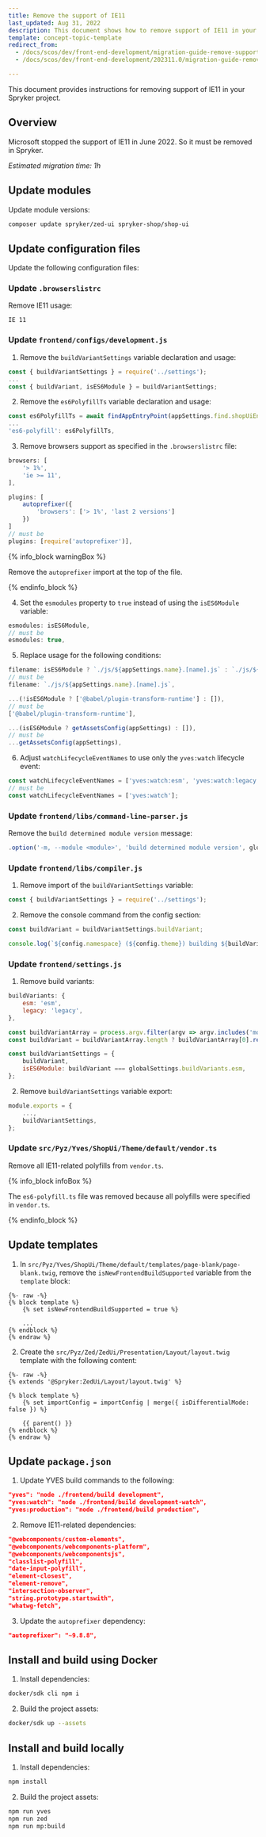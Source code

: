 ```yaml
---
title: Remove the support of IE11
last_updated: Aug 31, 2022
description: This document shows how to remove support of IE11 in your Spryker project.
template: concept-topic-template
redirect_from:
  - /docs/scos/dev/front-end-development/migration-guide-remove-support-of-ie11.html
  - /docs/scos/dev/front-end-development/202311.0/migration-guide-remove-support-of-ie11.html

---
```


This document provides instructions for removing support of IE11 in your Spryker project.

## Overview

Microsoft stopped the support of IE11 in June 2022. So it must be removed in Spryker.

*Estimated migration time: 1h*

## Update modules

Update module versions:

```bash
composer update spryker/zed-ui spryker-shop/shop-ui
```

## Update configuration files

Update the following configuration files:

### Update `.browserslistrc`

Remove IE11 usage:
```text
IE 11
```

### Update `frontend/configs/development.js`

1. Remove the `buildVariantSettings` variable declaration and usage:
```js
const { buildVariantSettings } = require('../settings');
...
const { buildVariant, isES6Module } = buildVariantSettings;
```

2. Remove the `es6PolyfillTs` variable declaration and usage:
```js
const es6PolyfillTs = await findAppEntryPoint(appSettings.find.shopUiEntryPoints, './es6-polyfill.ts');
...
'es6-polyfill': es6PolyfillTs,
```

3. Remove browsers support as specified in the `.browserslistrc` file:
```js
browsers: [
    '> 1%',
    'ie >= 11',
],
```

```js
plugins: [
    autoprefixer({
        'browsers': ['> 1%', 'last 2 versions']
    })
]
// must be
plugins: [require('autoprefixer')],
```

{% info_block warningBox %}

Remove the `autoprefixer` import at the top of the file.

{% endinfo_block %}


4. Set the `esmodules` property to `true` instead of using the `isES6Module` variable:
```js
esmodules: isES6Module,
// must be
esmodules: true,
```

5. Replace usage for the following conditions:
```js
filename: isES6Module ? `./js/${appSettings.name}.[name].js` : `./js/${appSettings.name}.[name].${buildVariant}.js`,
// must be
filename: `./js/${appSettings.name}.[name].js`,
```

```js
...(!isES6Module ? ['@babel/plugin-transform-runtime'] : []),
// must be
['@babel/plugin-transform-runtime'],
```

```js
...(isES6Module ? getAssetsConfig(appSettings) : []),
// must be
...getAssetsConfig(appSettings),
```

6. Adjust `watchLifecycleEventNames` to use only the `yves:watch` lifecycle event:
```js
const watchLifecycleEventNames = ['yves:watch:esm', 'yves:watch:legacy'];
// must be
const watchLifecycleEventNames = ['yves:watch'];
```

### Update `frontend/libs/command-line-parser.js`

Remove the `build determined module version` message:
```js
.option('-m, --module <module>', 'build determined module version', globalSettings.buildVariants)
```

### Update `frontend/libs/compiler.js`

1. Remove import of the `buildVariantSettings` variable:
```js
const { buildVariantSettings } = require('../settings');
```

2. Remove the console command from the config section:
```js
const buildVariant = buildVariantSettings.buildVariant;

console.log(`${config.namespace} (${config.theme}) building ${buildVariant} modules for ${config.webpack.mode}...`);
```

### Update `frontend/settings.js`

1. Remove build variants:
```js
buildVariants: {
    esm: 'esm',
    legacy: 'legacy',
},
```

```js
const buildVariantArray = process.argv.filter(argv => argv.includes('module'));
const buildVariant = buildVariantArray.length ? buildVariantArray[0].replace('module:', '') : '';

const buildVariantSettings = {
    buildVariant,
    isES6Module: buildVariant === globalSettings.buildVariants.esm,
};
```

2. Remove `buildVariantSettings` variable export:
```js
module.exports = {
    ...,
    buildVariantSettings,
};
```

### Update `src/Pyz/Yves/ShopUi/Theme/default/vendor.ts`

Remove all IE11-related polyfills from `vendor.ts`.

{% info_block infoBox %}

The `es6-polyfill.ts` file was removed because all polyfills were specified in `vendor.ts`.

{% endinfo_block %}

## Update templates

1. In `src/Pyz/Yves/ShopUi/Theme/default/templates/page-blank/page-blank.twig`, remove the `isNewFrontendBuildSupported` variable from the `template` block:

```twig
{%- raw -%}
{% block template %}
    {% set isNewFrontendBuildSupported = true %}

    ...
{% endblock %}
{% endraw %}
```

2. Create the `src/Pyz/Zed/ZedUi/Presentation/Layout/layout.twig` template with the following content:

```twig
{%- raw -%}
{% extends '@Spryker:ZedUi/Layout/layout.twig' %}

{% block template %}
    {% set importConfig = importConfig | merge({ isDifferentialMode: false }) %}

    {{ parent() }}
{% endblock %}
{% endraw %}
```

## Update `package.json`

1. Update YVES build commands to the following:
```json
"yves": "node ./frontend/build development",
"yves:watch": "node ./frontend/build development-watch",
"yves:production": "node ./frontend/build production",
```

2. Remove IE11-related dependencies:
```json
"@webcomponents/custom-elements",
"@webcomponents/webcomponents-platform",
"@webcomponents/webcomponentsjs",
"classlist-polyfill",
"date-input-polyfill",
"element-closest",
"element-remove",
"intersection-observer",
"string.prototype.startswith",
"whatwg-fetch",
```

3. Update the `autoprefixer` dependency:
```json
"autoprefixer": "~9.8.8",
```

## Install and build using Docker

1. Install dependencies:
```bash
docker/sdk cli npm i
```

2. Build the project assets:
```bash
docker/sdk up --assets
```

## Install and build locally

1. Install dependencies:
```bash
npm install
```

2. Build the project assets:
```bash
npm run yves
npm run zed
npm run mp:build
```
